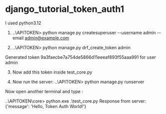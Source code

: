 # django_tutorial_token_auth1
 I used python3.12

1) ..\APITOKEN> python manage.py createsuperuser --username admin --email admin@example.com

2) ..\APITOKEN> python manage.py drf_create_token admin

Generated token 9a3faecbe7a754de5866d11eeeaf893f55aaa991 for user admin

3) Now add this token inside test_core.py

4) Now run the server: ..\APITOKEN> python manage.py runserver

Now open  another terminal and type : 

..\APITOKEN\core> python.exe .\test_core.py
Response from server: {'message': 'Hello, Token Auth World!'}
